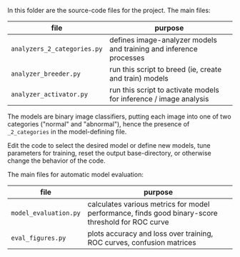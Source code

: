 In this folder are the source-code files for the project.  The main files:

|  file                       | purpose |
| --------------------------- | ------- |
| `analyzers_2_categories.py` | defines image-analyzer models and training and inference processes |
| `analyzer_breeder.py`       | run this script to breed (ie, create and train) models |
| `analyzer_activator.py`     | run this script to activate models for inference / image analysis |

The models are binary image classifiers, putting each image into one of two categories ("normal" and "abnormal"), hence the presence of `_2_categories` in the model-defining file.

Edit the code to select the desired model or define new models, tune parameters for training, reset the output base-directory, or otherwise change the behavior of the code.

The main files for automatic model evaluation:

|  file                 | purpose |
| --------------------- | ------- |
| `model_evaluation.py` | calculates various metrics for model performance, finds good binary-score threshold for ROC curve |
| `eval_figures.py`     | plots accuracy and loss over training, ROC curves, confusion matrices |

